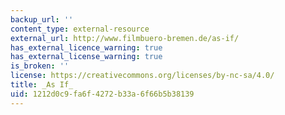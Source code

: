 ```yaml
---
backup_url: ''
content_type: external-resource
external_url: http://www.filmbuero-bremen.de/as-if/
has_external_licence_warning: true
has_external_license_warning: true
is_broken: ''
license: https://creativecommons.org/licenses/by-nc-sa/4.0/
title: _As If_
uid: 1212d0c9-fa6f-4272-b33a-6f66b5b38139
---
```

